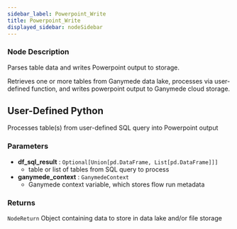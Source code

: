 ```yaml
---
sidebar_label: Powerpoint_Write
title: Powerpoint_Write
displayed_sidebar: nodeSidebar
---
```


### Node Description

Parses table data and writes Powerpoint output to storage.

Retrieves one or more tables from Ganymede data lake, processes via user-defined function,
and writes powerpoint output to Ganymede cloud storage.

## User-Defined Python

Processes table(s) from user-defined SQL query into Powerpoint output

### Parameters

- **df_sql_result** : `Optional[Union[pd.DataFrame, List[pd.DataFrame]]]`
    - table or list of tables from SQL query to process
- **ganymede_context** : `GanymedeContext`
    - Ganymede context variable, which stores flow run metadata

### Returns

`NodeReturn`
  Object containing data to store in data lake and/or file storage